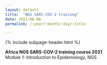 ```yaml
---
layout: default
title:  "NGS SARS-COV-2 training"
date: 2021-06-06
permalink: /:year/:month/:day/:title

---
```


{% include subpage-header.html %}


**Africa NGS SARS-COV-2 training course 2021**\
Module 1:   Introduction to Epidemiology, NGS
